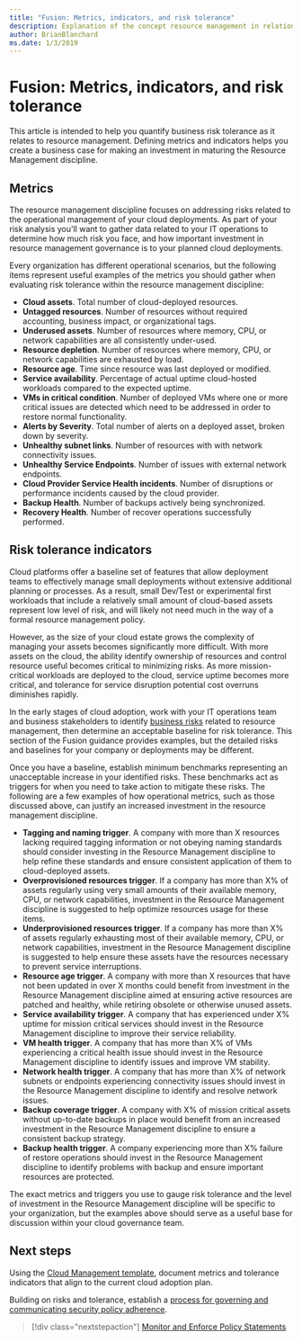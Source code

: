 ```yaml
---
title: "Fusion: Metrics, indicators, and risk tolerance"
description: Explanation of the concept resource management in relation to cloud governance
author: BrianBlanchard
ms.date: 1/3/2019
---
```


# Fusion: Metrics, indicators, and risk tolerance

This article is intended to help you quantify business risk tolerance as it relates to resource management. Defining metrics and indicators helps you create a business case for making an investment in maturing the Resource Management discipline.

## Metrics

The resource management discipline focuses on addressing risks related to the operational management of your cloud deployments. As part of your risk analysis you'll want to gather data related to your IT operations to determine how much risk you face, and how important investment in resource management governance is to your planned cloud deployments.

Every organization has different operational scenarios, but the following items represent useful examples of the metrics you should gather when evaluating risk tolerance within the resource management discipline:

- **Cloud assets**. Total number of cloud-deployed resources. 
- **Untagged resources**. Number of resources without required accounting, business impact, or organizational tags.
- **Underused assets**. Number of resources where memory, CPU, or network capabilities are all consistently under-used.
- **Resource depletion**. Number of resources where memory, CPU, or network capabilities are exhausted by load.
- **Resource age**. Time since resource was last deployed or modified.
- **Service availability**. Percentage of actual uptime cloud-hosted workloads compared to the expected uptime.
- **VMs in critical condition**. Number of deployed VMs where one or more critical issues are detected which need to be addressed in order to restore normal functionality.
- **Alerts by Severity**. Total number of alerts on a deployed asset, broken down by severity.
- **Unhealthy subnet links**. Number of resources with  with network connectivity issues.
- **Unhealthy Service Endpoints**. Number of issues with external network endpoints.
- **Cloud Provider Service Health incidents**. Number of disruptions or performance incidents caused by the cloud provider.
- **Backup Health**. Number of backups actively being synchronized.
- **Recovery Health**. Number of recover operations successfully performed.


## Risk tolerance indicators

Cloud platforms offer a baseline set of features that allow deployment teams to effectively manage small deployments without extensive additional planning or processes. As a result, small Dev/Test or experimental first workloads that include a relatively small amount of cloud-based assets represent low level of risk, and will likely not need much in the way of a formal resource management policy.

However, as the size of your cloud estate grows the complexity of managing your assets becomes significantly more difficult. With more assets on the cloud, the ability identify ownership of resources and control resource useful becomes critical to minimizing risks. As more mission-critical workloads are deployed to the cloud, service uptime becomes more critical, and tolerance for service disruption potential cost overruns diminishes rapidly. 

In the early stages of cloud adoption, work with your IT operations team and business stakeholders to identify [business risks](business-risks.md) related to resource management, then determine an acceptable baseline for risk tolerance. This section of the Fusion guidance provides examples, but the detailed risks and baselines for your company or deployments may be different.

Once you have a baseline, establish minimum benchmarks representing an unacceptable increase in your identified risks. These benchmarks act as triggers for when you need to take action to mitigate these risks. The following are a few examples of how operational metrics, such as those discussed above, can justify an increased investment in the resource management discipline.

- **Tagging and naming trigger**. A company with more than X resources lacking required tagging information or not obeying naming standards should consider investing in the Resource Management discipline to help refine these standards and ensure consistent application of them to cloud-deployed assets.
- **Overprovisioned resources trigger**. If a company has more than X% of assets regularly using very small amounts of their available memory, CPU, or network capabilities, investment in the Resource Management discipline is suggested to help optimize resources usage for these items.
- **Underprovisioned resources trigger**. If a company has more than X% of assets regularly exhausting most of their available memory, CPU, or network capabilities, investment in the Resource Management discipline is suggested to help ensure these assets have the resources necessary to prevent service interruptions.
- **Resource age trigger**. A company with more than X resources that have not been updated in over X months could benefit from investment in the Resource Management discipline aimed at ensuring active resources are patched and healthy, while retiring obsolete or otherwise unused assets.  
- **Service availability trigger**. A company that has experienced under X% uptime for mission critical services should invest in the Resource Management discipline to improve their service reliability.
- **VM health trigger**. A company that has more than X% of VMs experiencing a critical health issue should invest in the Resource Management discipline to identify issues and improve VM stability.
- **Network health trigger**. A company that has more than X% of network subnets or endpoints experiencing connectivity issues should invest in the Resource Management discipline to identify and resolve network issues.
- **Backup coverage trigger**. A company with X% of mission critical assets without up-to-date backups in place would benefit from an increased investment in the Resource Management discipline to ensure a consistent backup strategy.
- **Backup health trigger**. A company experiencing more than X% failure of restore operations should invest in the Resource Management discipline to identify problems with backup and ensure important resources are protected.

The exact metrics and triggers you use to gauge risk tolerance and the level of investment in the Resource Management discipline will be specific to your organization, but the examples above should serve as a useful base for discussion within your cloud governance team.  

## Next steps

Using the [Cloud Management template](./template.md), document metrics and tolerance indicators that align to the current cloud adoption plan.

Building on risks and tolerance, establish a [process for governing and communicating security policy adherence](processes.md).

> [!div class="nextstepaction"]
> [Monitor and Enforce Policy Statements](./processes.md)
